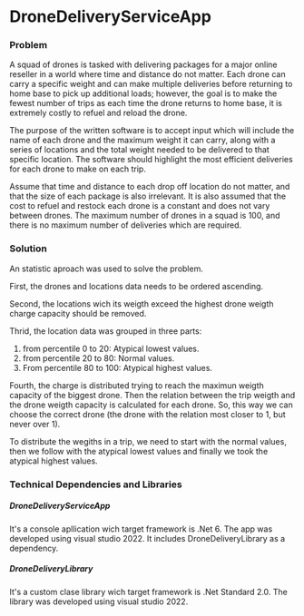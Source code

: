 # DroneDeliveryServiceApp

### Problem
A squad of drones is tasked with delivering packages for a major online reseller in a world 
where time and distance do not matter. Each drone can carry a specific weight and can make 
multiple deliveries before returning to home base to pick up additional loads; however, the goal 
is to make the fewest number of trips as each time the drone returns to home base, it is 
extremely costly to refuel and reload the drone.

The purpose of the written software is to accept input which will include the name of each 
drone and the maximum weight it can carry, along with a series of locations and the total weight 
needed to be delivered to that specific location. The software should highlight the most efficient 
deliveries for each drone to make on each trip.

Assume that time and distance to each drop off location do not matter, and that the size of 
each package is also irrelevant. It is also assumed that the cost to refuel and restock each 
drone is a constant and does not vary between drones. The maximum number of drones in a 
squad is 100, and there is no maximum number of deliveries which are required.

### Solution
An statistic aproach was used to solve the problem. 

First, the drones and locations data needs to be ordered ascending.

Second, the locations wich its weigth exceed the highest drone weigth charge capacity should be removed.

Thrid, the location data was grouped in three parts:

1. from percentile 0 to 20: Atypical lowest values.
2. from percentile 20 to 80: Normal values.
3. From percentile 80 to 100: Atypical highest values.

Fourth, the charge is distributed trying to reach the maximun weigth capacity of the biggest drone. Then the relation between the trip weigth and the drone weigth capacity is calculated for each drone. So, this way we can choose the correct drone (the drone with the relation most closer to 1, but never over 1).

To distribute the wegiths in a trip, we need to start with the normal values, then we follow with the atypical lowest values and finally we took the atypical highest values.

### Technical Dependencies and Libraries

##### DroneDeliveryServiceApp
It's a console apllication wich target framework is .Net 6. The app was developed using visual studio 2022. It includes DroneDeliveryLibrary as a dependency.

##### DroneDeliveryLibrary
It's a custom clase library wich target framework is .Net Standard 2.0. The library was developed using visual studio 2022. 



